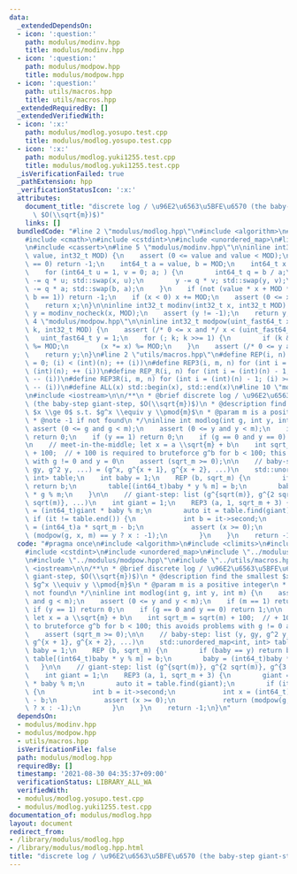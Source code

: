 ```yaml
---
data:
  _extendedDependsOn:
  - icon: ':question:'
    path: modulus/modinv.hpp
    title: modulus/modinv.hpp
  - icon: ':question:'
    path: modulus/modpow.hpp
    title: modulus/modpow.hpp
  - icon: ':question:'
    path: utils/macros.hpp
    title: utils/macros.hpp
  _extendedRequiredBy: []
  _extendedVerifiedWith:
  - icon: ':x:'
    path: modulus/modlog.yosupo.test.cpp
    title: modulus/modlog.yosupo.test.cpp
  - icon: ':x:'
    path: modulus/modlog.yuki1255.test.cpp
    title: modulus/modlog.yuki1255.test.cpp
  _isVerificationFailed: true
  _pathExtension: hpp
  _verificationStatusIcon: ':x:'
  attributes:
    document_title: "discrete log / \u96E2\u6563\u5BFE\u6570 (the baby-step giant-step,\
      \ $O(\\sqrt{m})$)"
    links: []
  bundledCode: "#line 2 \"modulus/modlog.hpp\"\n#include <algorithm>\n#include <climits>\n\
    #include <cmath>\n#include <cstdint>\n#include <unordered_map>\n#line 3 \"modulus/modinv.hpp\"\
    \n#include <cassert>\n#line 5 \"modulus/modinv.hpp\"\n\ninline int32_t modinv_nocheck(int32_t\
    \ value, int32_t MOD) {\n    assert (0 <= value and value < MOD);\n    if (value\
    \ == 0) return -1;\n    int64_t a = value, b = MOD;\n    int64_t x = 0, y = 1;\n\
    \    for (int64_t u = 1, v = 0; a; ) {\n        int64_t q = b / a;\n        x\
    \ -= q * u; std::swap(x, u);\n        y -= q * v; std::swap(y, v);\n        b\
    \ -= q * a; std::swap(b, a);\n    }\n    if (not (value * x + MOD * y == b and\
    \ b == 1)) return -1;\n    if (x < 0) x += MOD;\n    assert (0 <= x and x < MOD);\n\
    \    return x;\n}\n\ninline int32_t modinv(int32_t x, int32_t MOD) {\n    int32_t\
    \ y = modinv_nocheck(x, MOD);\n    assert (y != -1);\n    return y;\n}\n#line\
    \ 4 \"modulus/modpow.hpp\"\n\ninline int32_t modpow(uint_fast64_t x, uint64_t\
    \ k, int32_t MOD) {\n    assert (/* 0 <= x and */ x < (uint_fast64_t)MOD);\n \
    \   uint_fast64_t y = 1;\n    for (; k; k >>= 1) {\n        if (k & 1) (y *= x)\
    \ %= MOD;\n        (x *= x) %= MOD;\n    }\n    assert (/* 0 <= y and */ y < (uint_fast64_t)MOD);\n\
    \    return y;\n}\n#line 2 \"utils/macros.hpp\"\n#define REP(i, n) for (int i\
    \ = 0; (i) < (int)(n); ++ (i))\n#define REP3(i, m, n) for (int i = (m); (i) <\
    \ (int)(n); ++ (i))\n#define REP_R(i, n) for (int i = (int)(n) - 1; (i) >= 0;\
    \ -- (i))\n#define REP3R(i, m, n) for (int i = (int)(n) - 1; (i) >= (int)(m);\
    \ -- (i))\n#define ALL(x) std::begin(x), std::end(x)\n#line 10 \"modulus/modlog.hpp\"\
    \n#include <iostream>\n\n/**\n * @brief discrete log / \u96E2\u6563\u5BFE\u6570\
    \ (the baby-step giant-step, $O(\\sqrt{m})$)\n * @description find the smallest\
    \ $x \\ge 0$ s.t. $g^x \\equiv y \\pmod{m}$\n * @param m is a positive integer\n\
    \ * @note -1 if not found\n */\ninline int modlog(int g, int y, int m) {\n   \
    \ assert (0 <= g and g < m);\n    assert (0 <= y and y < m);\n    if (m == 1)\
    \ return 0;\n    if (y == 1) return 0;\n    if (g == 0 and y == 0) return 1;\n\
    \n    // meet-in-the-middle; let x = a \\sqrt{m} + b\n    int sqrt_m = sqrt(m)\
    \ + 100;  // + 100 is required to bruteforce g^b for b < 100; this avoids problems\
    \ with g != 0 and y = 0\n    assert (sqrt_m >= 0);\n\n    // baby-step: list (y,\
    \ gy, g^2 y, ...) = (g^x, g^{x + 1}, g^{x + 2}, ...)\n    std::unordered_map<int,\
    \ int> table;\n    int baby = 1;\n    REP (b, sqrt_m) {\n        if (baby == y)\
    \ return b;\n        table[(int64_t)baby * y % m] = b;\n        baby = (int64_t)baby\
    \ * g % m;\n    }\n\n    // giant-step: list (g^{sqrt(m)}, g^{2 sqrt(m)}, g^{3\
    \ sqrt(m)}, ...)\n    int giant = 1;\n    REP3 (a, 1, sqrt_m + 3) {\n        giant\
    \ = (int64_t)giant * baby % m;\n        auto it = table.find(giant);\n       \
    \ if (it != table.end()) {\n            int b = it->second;\n            int x\
    \ = (int64_t)a * sqrt_m - b;\n            assert (x >= 0);\n            return\
    \ (modpow(g, x, m) == y ? x : -1);\n        }\n    }\n    return -1;\n}\n"
  code: "#pragma once\n#include <algorithm>\n#include <climits>\n#include <cmath>\n\
    #include <cstdint>\n#include <unordered_map>\n#include \"../modulus/modinv.hpp\"\
    \n#include \"../modulus/modpow.hpp\"\n#include \"../utils/macros.hpp\"\n#include\
    \ <iostream>\n\n/**\n * @brief discrete log / \u96E2\u6563\u5BFE\u6570 (the baby-step\
    \ giant-step, $O(\\sqrt{m})$)\n * @description find the smallest $x \\ge 0$ s.t.\
    \ $g^x \\equiv y \\pmod{m}$\n * @param m is a positive integer\n * @note -1 if\
    \ not found\n */\ninline int modlog(int g, int y, int m) {\n    assert (0 <= g\
    \ and g < m);\n    assert (0 <= y and y < m);\n    if (m == 1) return 0;\n   \
    \ if (y == 1) return 0;\n    if (g == 0 and y == 0) return 1;\n\n    // meet-in-the-middle;\
    \ let x = a \\sqrt{m} + b\n    int sqrt_m = sqrt(m) + 100;  // + 100 is required\
    \ to bruteforce g^b for b < 100; this avoids problems with g != 0 and y = 0\n\
    \    assert (sqrt_m >= 0);\n\n    // baby-step: list (y, gy, g^2 y, ...) = (g^x,\
    \ g^{x + 1}, g^{x + 2}, ...)\n    std::unordered_map<int, int> table;\n    int\
    \ baby = 1;\n    REP (b, sqrt_m) {\n        if (baby == y) return b;\n       \
    \ table[(int64_t)baby * y % m] = b;\n        baby = (int64_t)baby * g % m;\n \
    \   }\n\n    // giant-step: list (g^{sqrt(m)}, g^{2 sqrt(m)}, g^{3 sqrt(m)}, ...)\n\
    \    int giant = 1;\n    REP3 (a, 1, sqrt_m + 3) {\n        giant = (int64_t)giant\
    \ * baby % m;\n        auto it = table.find(giant);\n        if (it != table.end())\
    \ {\n            int b = it->second;\n            int x = (int64_t)a * sqrt_m\
    \ - b;\n            assert (x >= 0);\n            return (modpow(g, x, m) == y\
    \ ? x : -1);\n        }\n    }\n    return -1;\n}\n"
  dependsOn:
  - modulus/modinv.hpp
  - modulus/modpow.hpp
  - utils/macros.hpp
  isVerificationFile: false
  path: modulus/modlog.hpp
  requiredBy: []
  timestamp: '2021-08-30 04:35:37+09:00'
  verificationStatus: LIBRARY_ALL_WA
  verifiedWith:
  - modulus/modlog.yosupo.test.cpp
  - modulus/modlog.yuki1255.test.cpp
documentation_of: modulus/modlog.hpp
layout: document
redirect_from:
- /library/modulus/modlog.hpp
- /library/modulus/modlog.hpp.html
title: "discrete log / \u96E2\u6563\u5BFE\u6570 (the baby-step giant-step, $O(\\sqrt{m})$)"
---
```

